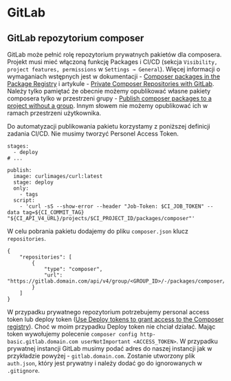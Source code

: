 # GitLab

## GitLab repozytorium composer

GitLab może pełnić rolę repozytorium prywatnych pakietów dla composera. Projekt musi mieć włączoną funkcję Packages i CI/CD (sekcja `Visibility, project features, permissions` w `Settings → General`). Więcej informacji o wymaganiach wstępnych jest w dokumentacji - [Composer packages in the Package Registry](https://docs.gitlab.com/ee/user/packages/composer_repository/) i artykule -  [Private Composer Repositories with GitLab](https://php.watch/articles/composer-gitlab-repositories). Należy tylko pamiętać że obecnie możemy opublikować własne pakiety composera tylko w przestrzeni grupy - [Publish composer packages to a project without a group](https://gitlab.com/gitlab-org/gitlab/-/issues/235467). Innym słowem nie możemy opublikować ich w ramach przestrzeni użytkownika.

Do automatyzacji publikowania pakietu korzystamy z poniższej definicji zadania CI/CD. Nie musimy tworzyć Personel Access Token.

```
stages:
  - deploy
# ...

publish:
  image: curlimages/curl:latest
  stage: deploy
  only:
    - tags
  script:
    - 'curl -sS --show-error --header "Job-Token: $CI_JOB_TOKEN" --data tag=${CI_COMMIT_TAG} "${CI_API_V4_URL}/projects/$CI_PROJECT_ID/packages/composer"'
```

W celu pobrania pakietu dodajemy do pliku `composer.json` klucz `repositories`.
```
{
    "repositories": [
        {
            "type": "composer",
            "url": "https://gitlab.domain.com/api/v4/group/<GROUP_ID>/-/packages/composer/packages.json"
        }
    ]
}
```

W przypadku prywatnego repozytorium potrzebujemy personal access token lub deploy token ([Use Deploy tokens to grant access to the Composer registry](https://gitlab.com/gitlab-org/gitlab/-/issues/240897)). Choć w moim przypadku Deploy token nie chciał działać. Mając token wywołujemy polecenie `composer config http-basic.gitlab.domain.com userNotImportant <ACCESS_TOKEN>`.
W przypadku prywatnej instancji GitLab musimy podać adres do naszej instancji jak w przykładzie powyżej - `gitlab.domain.com`.
Zostanie utworzony plik `auth.json`, który jest prywatny i należy dodać go do ignorowanych w `.gitignore`.
